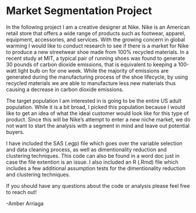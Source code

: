 # Market Segmentation Project

In the following project I am a creative designer at Nike. Nike is an American retail store that offers a wide range of products such as footwear, apparel, equipment, accessories, and services. With the growing concern in global warming I would like to conduct research to see if there is a market for Nike to produce a new streetwear shoe made from 100% recycled materials. In a recent study at MIT, a typical pair of running shoes was found to generate 30 pounds of carbon dioxide emissions, that is equivalent to keeping a 100-watt light bulb on for one week. While the majority of emissions are generated during the manufacturing process of the shoe lifecycle, by using recycled materials we are able to manufacture less new materials thus causing a decrease in carbon dioxide emissions. 

The target population I am interested in is going to be the entire US adult population. While it is a bit broad, I picked this population because I would like to get an idea of what the ideal customer would look like for this type of product. Since this will be Nike’s attempt to enter a new niche market, we do not want to start the analysis with a segment in mind and leave out potential buyers. 

I have included the SAS (.egp) file which goes over the variable selection and data cleaning process, as well as dimentionality reduction and clustering techniques. This code can also be found in a word doc just in case the file extention is an issue. I also included an R (.Rmd) file which includes a few additional assumption tests for the dimentionality reduction and clustering techniques. 

If you should have any questions about the code or analysis please feel free to reach out! 

-Amber Arriaga
